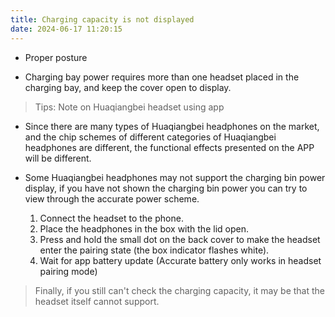```yaml
---
title: Charging capacity is not displayed
date: 2024-06-17 11:20:15
---
```


- Proper posture

- Charging bay power requires more than one headset placed in the charging bay, and keep the cover open to display.

> Tips: Note on Huaqiangbei headset using app

- Since there are many types of Huaqiangbei headphones on the market, and the chip schemes of different categories of Huaqiangbei headphones are different, the functional effects presented on the APP will be different.

- Some Huaqiangbei headphones may not support the charging bin power display, if you have not shown the charging bin power you can try to view through the accurate power scheme.
  1. Connect the headset to the phone.
  2. Place the headphones in the box with the lid open.
  3. Press and hold the small dot on the back cover to make the headset enter the pairing state (the box indicator flashes white).
  4. Wait for app battery update (Accurate battery only works in headset pairing mode)

> Finally, if you still can't check the charging capacity, it may be that the headset itself cannot support.
